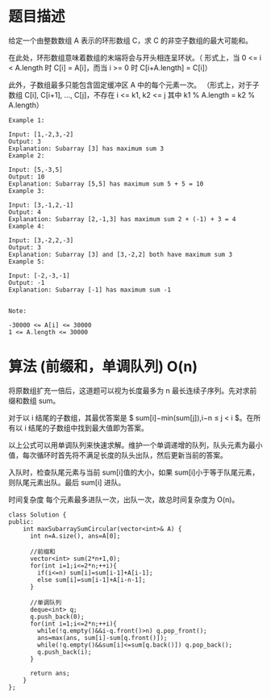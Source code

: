 # 题目描述
给定一个由整数数组 A 表示的环形数组 C，求 C 的非空子数组的最大可能和。

在此处，环形数组意味着数组的末端将会与开头相连呈环状。（
形式上，当 0 <= i < A.length 时 C[i] = A[i]，而当 i >= 0 时 C[i+A.length] = C[i]）

此外，子数组最多只能包含固定缓冲区 A 中的每个元素一次。
（形式上，对于子数组 C[i], C[i+1], ..., C[j]，不存在 i <= k1, k2 <= j 其中 k1 % A.length = k2 % A.length）


```
Example 1:

Input: [1,-2,3,-2]
Output: 3
Explanation: Subarray [3] has maximum sum 3
Example 2:

Input: [5,-3,5]
Output: 10
Explanation: Subarray [5,5] has maximum sum 5 + 5 = 10
Example 3:

Input: [3,-1,2,-1]
Output: 4
Explanation: Subarray [2,-1,3] has maximum sum 2 + (-1) + 3 = 4
Example 4:

Input: [3,-2,2,-3]
Output: 3
Explanation: Subarray [3] and [3,-2,2] both have maximum sum 3
Example 5:

Input: [-2,-3,-1]
Output: -1
Explanation: Subarray [-1] has maximum sum -1
 

Note:

-30000 <= A[i] <= 30000
1 <= A.length <= 30000
```

# 算法 (前缀和，单调队列) O(n)

将原数组扩充一倍后，这道题可以视为长度最多为 n 最长连续子序列。先对求前缀和数组 sum。

对于以 i 结尾的子数组，其最优答案是 $ sum[i]−min(sum[j]),i−n ≤ j < i $。在所有以 i 结尾的子数组中找到最大值即为答案。

以上公式可以用单调队列来快速求解。维护一个单调递增的队列，队头元素为最小值，每次循环时首先将不满足长度的队头出队，然后更新当前的答案。

入队时，检查队尾元素与当前 sum[i]值的大小，如果 sum[i]小于等于队尾元素，则队尾元素出队。最后 sum[i] 进队。


时间复杂度
每个元素最多进队一次，出队一次，故总时间复杂度为 O(n)。


```
class Solution {
public:
    int maxSubarraySumCircular(vector<int>& A) {
      int n=A.size(), ans=A[0];
      
      //前缀和
      vector<int> sum(2*n+1,0);
      for(int i=1;i<=2*n;++i){
        if(i<=n) sum[i]=sum[i-1]+A[i-1];
        else sum[i]=sum[i-1]+A[i-n-1];
      }

      //单调队列
      deque<int> q;
      q.push_back(0);
      for(int i=1;i<=2*n;++i){
        while(!q.empty()&&i-q.front()>n) q.pop_front();
        ans=max(ans, sum[i]-sum[q.front()]);
        while(!q.empty()&&sum[i]<=sum[q.back()]) q.pop_back();
        q.push_back(i);
      }
      
      return ans;
    }
};
```









